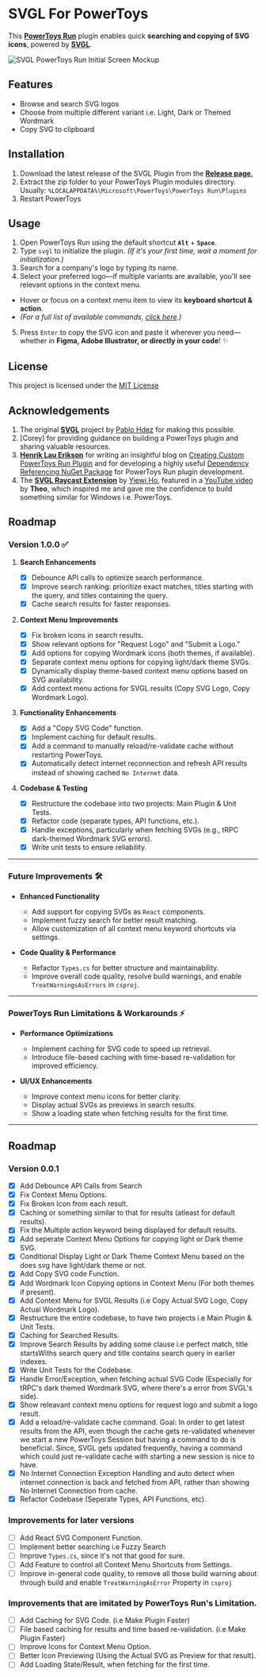 ﻿# SVGL For PowerToys

This [**PowerToys Run**](https://github.com/microsoft/PowerToys) plugin enables quick **searching and copying of SVG icons**, powered by [**SVGL**](https://svgl.app).

![SVGL PowerToys Run Initial Screen Mockup](https://mcp4lhyypl.ufs.sh/f/9Vzc0FiUzX7Rf77ZRLZzk764cyASxaOBWsoVzZ9vLqK8u5tY)

## Features

- Browse and search SVG logos
- Choose from multiple different variant i.e. Light, Dark or Themed Wordmark
- Copy SVG to clipboard


## Installation

1. Download the latest release of the SVGL Plugin from the [**Release page**.](https://github.com/SameerJS6/SVGL/releases)
2. Extract the zip folder to your PowerToys Plugin modules directory. Usually: `%LOCALAPPDATA%\Microsoft\PowerToys\PowerToys Run\Plugins`
3. Restart PowerToys

## Usage

1. Open PowerToys Run using the default shortcut **`Alt`** + **`Space`**.
2. Type `svgl` to initialize the plugin. *(If it's your first time, wait a moment for initialization.)*
3. Search for a company's logo by typing its name.
4. Select your preferred logo—if multiple variants are available, you'll see relevant options in the context menu.
- Hover or focus on a context menu item to view its **keyboard shortcut & action**.
- *(For a full list of available commands, [click here](#commands).)*

5. Press `Enter` to copy the SVG icon and paste it wherever you need—whether in **Figma, Adobe Illustrator, or directly in your code**! ✨

## License

This project is licensed under the [MIT License](https://github.com/SameerJS6/SVGL/blob/main/LICENSE)

## Acknowledgements

1. The original [**SVGL**](https://github.com/pheralb/svgl) project by [Pablo Hdez](https://github.com/pheralb) for making this possible.
2. [Corey] for providing guidance on building a PowerToys plugin and sharing valuable resources.
3. [**Henrik Lau Erikson**](https://github.com/hlaueriksson) for writing an insightful blog on [Creating Custom PowerToys Run Plugin](https://conductofcode.io/post/creating-custom-powertoys-run-plugins/) and for developing a highly useful [Dependency Referencing NuGet Package](https://www.nuget.org/packages/Community.PowerToys.Run.Plugin.Dependencies/) for PowerToys Run plugin development. 
4. The [**SVGL Raycast Extension**](https://www.raycast.com/1weiho/svgl) by [Yiewi Ho](https://github.com/1weiho), featured in a [YouTube video](https://youtu.be/dQwJQnOxyVk?si=E72TxTEnHo83_sqk&t=370) by **Theo**, which inspired me and gave me the confidence to build something similar for Windows i.e. PowerToys.


## Roadmap

### Version 1.0.0 ✅

1. **Search Enhancements**

   - [x] Debounce API calls to optimize search performance.
   - [x] Improve search ranking: prioritize exact matches, titles starting with the query, and titles containing the query.
   - [x] Cache search results for faster responses.

2. **Context Menu Improvements**

   - [x] Fix broken icons in search results.
   - [x] Show relevant options for "Request Logo" and "Submit a Logo."
   - [x] Add options for copying Wordmark icons (both themes, if available).
   - [x] Separate context menu options for copying light/dark theme SVGs.
   - [x] Dynamically display theme-based context menu options based on SVG availability.
   - [x] Add context menu actions for SVGL results (Copy SVG Logo, Copy Wordmark Logo).

3. **Functionality Enhancements**

   - [x] Add a "Copy SVG Code" function.
   - [x] Implement caching for default results.
   - [x] Add a command to manually reload/re-validate cache without restarting PowerToys.
   - [x] Automatically detect internet reconnection and refresh API results instead of showing cached `No Internet` data.

4. **Codebase & Testing**
   - [x] Restructure the codebase into two projects: Main Plugin & Unit Tests.
   - [x] Refactor code (separate types, API functions, etc.).
   - [x] Handle exceptions, particularly when fetching SVGs (e.g., tRPC dark-themed Wordmark SVG errors).
   - [x] Write unit tests to ensure reliability.

---

### Future Improvements 🛠️

- **Enhanced Functionality**

  - Add support for copying SVGs as `React` components.
  - Implement fuzzy search for better result matching.
  - Allow customization of all context menu keyword shortcuts via settings.

- **Code Quality & Performance**
  - Refactor `Types.cs` for better structure and maintainability.
  - Improve overall code quality, resolve build warnings, and enable `TreatWarningsAsErrors` in `csproj`.

---

### PowerToys Run Limitations & Workarounds ⚡

- **Performance Optimizations**

  - Implement caching for SVG code to speed up retrieval.
  - Introduce file-based caching with time-based re-validation for improved efficiency.

- **UI/UX Enhancements**
  - Improve context menu icons for better clarity.
  - Display actual SVGs as previews in search results.
  - Show a loading state when fetching results for the first time.

---

## Roadmap

### Version 0.0.1

- [x] Add Debounce API Calls from Search
- [x] Fix Context Menu Options.
- [x] Fix Broken Icon from each result.
- [x] Caching or something similar to that for results (atleast for default results).
- [x] Fix the Multiple action keyword being displayed for default results.
- [x] Add seperate Context Menu Options for copying light or Dark theme SVG.
- [x] Conditional Display Light or Dark Theme Context Menu based on the does svg have light/dark theme or not.
- [x] Add Copy SVG code Function.
- [x] Add Wordmark Icon Copying options in Context Menu (For both themes if present).
- [x] Add Context Menu for SVGL Results (i.e Copy Actual SVG Logo, Copy Actual Wordmark Logo).
- [x] Restructure the entire codebase, to have two projects i.e Main Plugin & Unit Tests.
- [x] Caching for Searched Results.
- [x] Improve Search Results by adding some clause i.e perfect match, title startsWiths search query and title contains search query in earlier indexes.
- [x] Write Unit Tests for the Codebase.
- [x] Handle Error/Exception, when fetching actual SVG Code (Especially for tRPC's dark themed Wordmark SVG, where there's a error from SVGL's side).
- [x] Show releavant context menu options for request logo and submit a logo result.
- [x] Add a reload/re-validate cache command. Goal: In order to get latest results from the API, even though the cache gets re-validated whenever we start a new PowerToys Session but having a command to do is beneficial. Since, SVGL gets updated frequently, having a command which could just re-validate cache with starting a new session is nice to have.
- [x] No Internet Connection Exception Handling and auto detect when internet connection is back and fetched from API, rather than showing No Internet Connection from cache.
- [x] Refactor Codebase (Seperate Types, API Functions, etc).

### Improvements for later versions

- [ ] Add React SVG Component Function.
- [ ] Implement better searching i.e Fuzzy Search
- [ ] Improve `Types.cs`, since it's not that good for sure.
- [ ] Add Feature to control all Context Menu Shortcuts from Settings.
- [ ] Improve in-general code quality, to remove all those build warning about through build and enable `TreatWarningAsError` Property in `csproj`

### Improvements that are imitated by PowerToys Run's Limitation.

- [ ] Add Caching for SVG Code. (i.e Make Plugin Faster)
- [ ] File based caching for results and time based re-validation. (i.e Make Plugin Faster)
- [ ] Improve Icons for Context Menu Option.
- [ ] Better Icon Previewing (Using the Actual SVG as Preview for that result).
- [ ] Add Loading State/Result, when fetching for the first time.